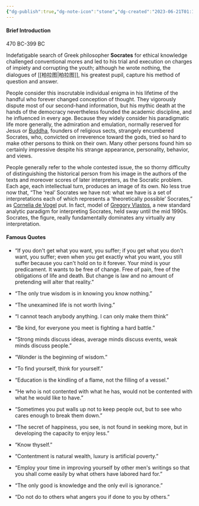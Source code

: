 ```yaml
---
{"dg-publish":true,"dg-note-icon":"stone","dg-created":"2023-06-21T01:10:00+08:00","dg-updated":"2023-06-21T01:10:00+08:00","tags":["socrates","philosophers"],"dg-path":"Quote/Socrates.md","permalink":"/Quote/Socrates/","dgPassFrontmatter":true,"noteIcon":"stone","created":"2023-06-21T01:10:00+08:00","updated":"2023-06-21T01:10:00+08:00"}
---
```


#### Brief Introduction
470 BC-399 BC  
  
Indefatigable search of Greek philosopher **Socrates** for ethical knowledge challenged conventional mores and led to his trial and execution on charges of impiety and corrupting the youth; although he wrote nothing, the dialogues of [[柏拉图\|柏拉图]], his greatest pupil, capture his method of question and answer.  
  
People consider this inscrutable individual enigma in his lifetime of the handful who forever changed conception of thought. They vigorously dispute most of our second-hand information, but his mythic death at the hands of the democracy nevertheless founded the academic discipline, and he influenced in every age. Because they widely consider his paradigmatic life more generally, the admiration and emulation, normally reserved for Jesus or [Buddha](https://www.goodreads.com/author/show/2167493.Buddha "Buddha"), founders of religious sects, strangely encumbered Socrates, who, convicted on irreverence toward the gods, tried so hard to make other persons to think on their own. Many other persons found him so certainly impressive despite his strange appearance, personality, behavior, and views.  
  
People generally refer to the whole contested issue, the so thorny difficulty of distinguishing the historical person from his image in the authors of the texts and moreover scores of later interpreters, as the Socratic problem. Each age, each intellectual turn, produces an image of its own. No less true now that, “The ‘real’ Socrates we have not: what we have is a set of interpretations each of which represents a ‘theoretically possible’ Socrates,” as [Cornelia de Vogel](https://www.goodreads.com/author/show/26840440.Cornelia_de_Vogel "Cornelia de Vogel") put. In fact, model of [Gregory Vlastos](https://www.goodreads.com/author/show/246524.Gregory_Vlastos "Gregory Vlastos"), a new standard analytic paradigm for interpreting Socrates, held sway until the mid 1990s. Socrates, the figure, really fundamentally dominates any virtually any interpretation.

#### Famous Quotes

- “If you don't get what you want, you suffer; if you get what you don't want, you suffer; even when you get exactly what you want, you still suffer because you can't hold on to it forever. Your mind is your predicament. It wants to be free of change. Free of pain, free of the obligations of life and death. But change is law and no amount of pretending will alter that reality.”

- “The only true wisdom is in knowing you know nothing.”

- “The unexamined life is not worth living.”

- “I cannot teach anybody anything. I can only make them think”

- “Be kind, for everyone you meet is fighting a hard battle.”

- “Strong minds discuss ideas, average minds discuss events, weak minds discuss people.”

- “Wonder is the beginning of wisdom.”

- “To find yourself, think for yourself.”

- “Education is the kindling of a flame, not the filling of a vessel.”

- “He who is not contented with what he has, would not be contented with what he would like to have.”

- “Sometimes you put walls up not to keep people out, but to see who cares enough to break them down.”

- “The secret of happiness, you see, is not found in seeking more, but in developing the capacity to enjoy less.”

- “Know thyself.”

- “Contentment is natural wealth, luxury is artificial poverty.”

- “Employ your time in improving yourself by other men's writings so that you shall come easily by what others have labored hard for.”

- “The only good is knowledge and the only evil is ignorance.”

- “Do not do to others what angers you if done to you by others.”
